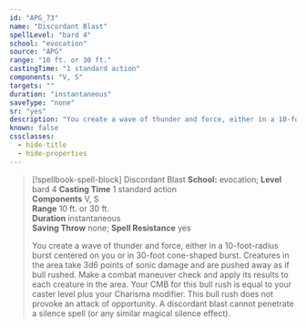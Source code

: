 ```yaml
---
id: "APG_73"
name: "Discordant Blast"
spellLevel: "bard 4"
school: "evocation"
source: "APG"
range: "10 ft. or 30 ft."
castingTime: "1 standard action"
components: "V, S"
targets: ""
duration: "instantaneous"
saveType: "none"
sr: "yes"
description: "You create a wave of thunder and force, either in a 10-foot-radius burst centered on you or in 30-foot cone-shaped burst.  Creatures in the area take 3d6 points of sonic damage and are pushed away as if bull rushed. Make a combat maneuver check and apply its results to each creature in the area. Your CMB for this bull rush is equal to your caster level plus your Charisma modifier. This bull rush does not provoke an attack of opportunity. A discordant blast cannot penetrate a silence spell (or any similar magical silence effect)."
known: false
cssclasses:
  - hide-title
  - hide-properties
---
```


> [!spellbook-spell-block] Discordant Blast
> **School:** evocation; **Level** bard 4
> **Casting Time** 1 standard action  
> **Components** V, S  
> **Range** 10 ft. or 30 ft.  
> **Duration** instantaneous  
> **Saving Throw** none; **Spell Resistance** yes
> 
> You create a wave of thunder and force, either in a 10-foot-radius burst centered on you or in 30-foot cone-shaped burst.  Creatures in the area take 3d6 points of sonic damage and are pushed away as if bull rushed. Make a combat maneuver check and apply its results to each creature in the area. Your CMB for this bull rush is equal to your caster level plus your Charisma modifier. This bull rush does not provoke an attack of opportunity. A discordant blast cannot penetrate a silence spell (or any similar magical silence effect).